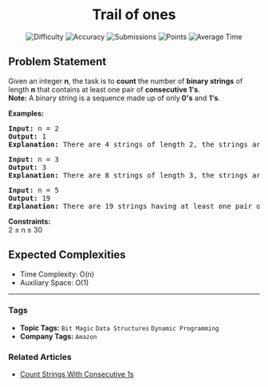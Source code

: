 <h1 align="center">Trail of ones</h1>

<p align="center">
  <img alt="Difficulty" title="Difficulty" src="https://custom-icon-badges.demolab.com/badge/Difficulty: Medium-1F222E?style=for-the-badge&logoColor=white&logo=fire"/>
  <img alt="Accuracy" title="Accuracy" src="https://custom-icon-badges.demolab.com/badge/Accuracy: 51.16%25-1F222E?style=for-the-badge&logoColor=white&logo=target"/>
  <img alt="Submissions" title="Submissions" src="https://custom-icon-badges.demolab.com/badge/Submissions: 44K+-1F222E?style=for-the-badge&logoColor=white&logo=repo"/>
  <img alt="Points" title="Points" src="https://custom-icon-badges.demolab.com/badge/Points: 4-1F222E?style=for-the-badge&logoColor=white&logo=award"/>
  <img alt="Average Time" title="Average Time" src="https://custom-icon-badges.demolab.com/badge/Average%20Time: N/A-1F222E?style=for-the-badge&logoColor=white&logo=clock"/>
</p>

## Problem Statement

Given an integer <b>n</b>, the task is to <b>count</b> the number of <b>binary strings</b> of length <b>n</b> that contains at least one pair of <b>consecutive 1's</b>.<br><b>Note:</b> A binary string is a sequence made up of only<b> 0's</b> and <b>1's</b>.

<b>Examples:</b>

<pre><b>Input:</b> n = 2
<b>Output:</b> 1
<b>Explanation:</b> There are 4 strings of length 2, the strings are 00, 01, 10, and 11. Only the string 11 has consecutive 1's.</pre>

<pre><b>Input:</b> n = 3
<b>Output:</b> 3
<b>Explanation:</b> There are 8 strings of length 3, the strings are 000, 001, 010, 011, 100, 101, 110 and 111. The strings with consecutive 1's are 011, 110 and 111.</pre>

<pre><b>Input: </b>n = 5
<b>Output: </b>19
<b>Explanation: </b>There are 19 strings having at least one pair of consecutive 1's.
</pre>

<b>Constraints:</b><br>2 ≤ n<b> </b>≤ 30

## Expected Complexities
- Time Complexity: O(n)
- Auxiliary Space: O(1)

<hr>

### Tags
- **Topic Tags:** `Bit Magic` `Data Structures` `Dynamic Programming`
- **Company Tags:** `Amazon`

### Related Articles
- [Count Strings With Consecutive 1s](https://www.geeksforgeeks.org/count-strings-with-consecutive-1s/)
